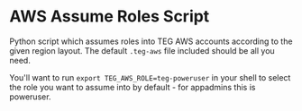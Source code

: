 # AWS Assume Roles Script

Python script which assumes roles into TEG AWS accounts according to the given
region layout. The default `.teg-aws` file included should be all you need.

You'll want to run `export TEG_AWS_ROLE=teg-poweruser` in your shell to select
the role you want to assume into by default - for appadmins this is poweruser.

